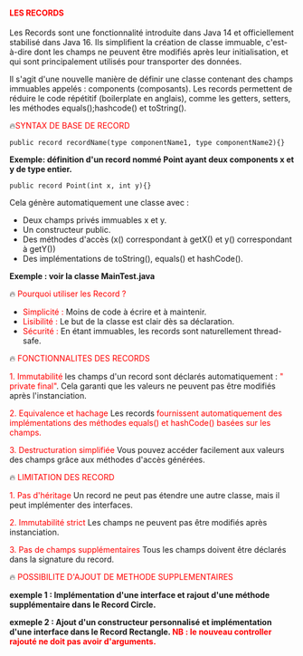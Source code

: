 #### <font color=red>LES RECORDS </font>

Les Records sont une fonctionnalité introduite dans Java 14
et officiellement stabilisé dans Java 16.
Ils simplifient la création de classe immuable,
c'est-à-dire dont les champs ne peuvent être modifiés
après leur initialisation, et qui sont principalement
utilisés pour transporter des données.

Il s'agit d'une nouvelle manière de définir une classe contenant des champs immuables appelés :
components (composants).
Les records permettent de réduire le code répétitif (boilerplate en anglais), comme les getters,
setters, les méthodes equals();hashcode() et toString().

🔥<font color=red>SYNTAX DE BASE DE RECORD</font>

    public record recordName(type componentName1, type componentName2){}

<b> Exemple: définition d'un record nommé Point ayant deux components x et y de type entier.</b>

    public record Point(int x, int y){}

Cela génère automatiquement une classe avec :

* Deux champs privés immuables x et y.
* Un constructeur public.
* Des méthodes d'accès (x() correspondant à getX() et y() correspondant à getY())
* Des implémentations de toString(), equals() et hashCode().

<b>Exemple : voir la classe MainTest.java</b>

🔥 <font color=red>Pourquoi utiliser les Record ?</font>

* <font color=red> Simplicité : </font>Moins de code à écrire et à maintenir.
* <font color=red> Lisibilité : </font>Le but de la classe est clair dès sa déclaration.
* <font color=red> Sécurité : </font>En étant immuables, les records sont naturellement thread-safe.

🔥 <font color=red>FONCTIONNALITES DES RECORDS</font>

<font color=red> 1. Immutabilité</font> les champs d'un record sont déclarés automatiquement : 
<font color="red">" private final"</font>. Cela garanti que les valeurs ne peuvent pas être modifiés après l'instanciation.

<font color=red>2. Equivalence et hachage</font> Les records <font color=red>fournissent automatiquement des
implémentations
des méthodes equals() et hashCode() basées sur les champs.</font>

<font color=red>3. Destructuration simplifiée </font>Vous pouvez accéder facilement aux valeurs des champs grâce aux
méthodes
d'accès générées.

🔥<font color=red> LIMITATION DES RECORD </font>

<font color=red>1. Pas d'héritage</font> Un record ne peut pas étendre une autre classe, mais il peut implémenter
des interfaces.

<font color=red>2. Immutabilité strict</font> Les champs ne peuvent pas être modifiés après instanciation.

<font color=red>3. Pas de champs supplémentaires</font> Tous les champs doivent être déclarés dans la signature du
record.

🔥<font color=red> POSSIBILITE D'AJOUT DE METHODE SUPPLEMENTAIRES </font>

<b> exemple 1 : Implémentation d'une interface et rajout d'une méthode supplémentaire dans le Record Circle.</b>

<b>exmeple 2 : Ajout d'un constructeur personnalisé et implémentation d'une interface dans le Record Rectangle.
<font color=red> NB : le nouveau controller rajouté ne doit pas avoir d'arguments.</font></b>